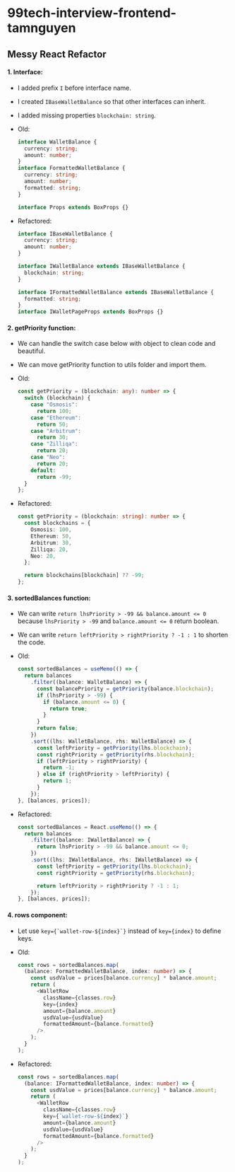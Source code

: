 # 99tech-interview-frontend-tamnguyen

## Messy React Refactor

#### 1. Interface:

- I added prefix `I` before interface name.
- I created `IBaseWalletBalance` so that other interfaces can inherit.
- I added missing properties `blockchain: string`.
- Old:

  ```ts
  interface WalletBalance {
    currency: string;
    amount: number;
  }
  interface FormattedWalletBalance {
    currency: string;
    amount: number;
    formatted: string;
  }

  interface Props extends BoxProps {}
  ```

- Refactored:

  ```ts
  interface IBaseWalletBalance {
    currency: string;
    amount: number;
  }

  interface IWalletBalance extends IBaseWalletBalance {
    blockchain: string;
  }

  interface IFormattedWalletBalance extends IBaseWalletBalance {
    formatted: string;
  }
  interface IWalletPageProps extends BoxProps {}
  ```

#### 2. getPriority function:

- We can handle the switch case below with object to clean code and beautiful.
- We can move getPriority function to utils folder and import them.
- Old:

  ```ts
  const getPriority = (blockchain: any): number => {
    switch (blockchain) {
      case "Osmosis":
        return 100;
      case "Ethereum":
        return 50;
      case "Arbitrum":
        return 30;
      case "Zilliqa":
        return 20;
      case "Neo":
        return 20;
      default:
        return -99;
    }
  };
  ```

- Refactored:

  ```ts
  const getPriority = (blockchain: string): number => {
    const blockchains = {
      Osmosis: 100,
      Ethereum: 50,
      Arbitrum: 30,
      Zilliqa: 20,
      Neo: 20,
    };

    return blockchains[blockchain] ?? -99;
  };
  ```

#### 3. sortedBalances function:

- We can write ```return lhsPriority > -99 && balance.amount <= 0``` because ```lhsPriority > -99``` and ```balance.amount <= 0``` return boolean.
- We can write ```return leftPriority > rightPriority ? -1 : 1``` to shorten the code.
- Old:

  ```ts
  const sortedBalances = useMemo(() => {
    return balances
      .filter((balance: WalletBalance) => {
        const balancePriority = getPriority(balance.blockchain);
        if (lhsPriority > -99) {
          if (balance.amount <= 0) {
            return true;
          }
        }
        return false;
      })
      .sort((lhs: WalletBalance, rhs: WalletBalance) => {
        const leftPriority = getPriority(lhs.blockchain);
        const rightPriority = getPriority(rhs.blockchain);
        if (leftPriority > rightPriority) {
          return -1;
        } else if (rightPriority > leftPriority) {
          return 1;
        }
      });
  }, [balances, prices]);
  ```

- Refactored:

  ```ts
  const sortedBalances = React.useMemo(() => {
    return balances
      .filter((balance: IWalletBalance) => {
        return lhsPriority > -99 && balance.amount <= 0;
      })
      .sort((lhs: IWalletBalance, rhs: IWalletBalance) => {
        const leftPriority = getPriority(lhs.blockchain);
        const rightPriority = getPriority(rhs.blockchain);

        return leftPriority > rightPriority ? -1 : 1;
      });
  }, [balances, prices]);
  ```

#### 4. rows component:

- Let use ```key={`wallet-row-${index}`}``` instead of ```key={index}``` to define keys.
- Old:

  ```ts
  const rows = sortedBalances.map(
    (balance: FormattedWalletBalance, index: number) => {
      const usdValue = prices[balance.currency] * balance.amount;
      return (
        <WalletRow
          className={classes.row}
          key={index}
          amount={balance.amount}
          usdValue={usdValue}
          formattedAmount={balance.formatted}
        />
      );
    }
  );
  ```

- Refactored:

  ```ts
  const rows = sortedBalances.map(
    (balance: IFormattedWalletBalance, index: number) => {
      const usdValue = prices[balance.currency] * balance.amount;
      return (
        <WalletRow
          className={classes.row}
          key={`wallet-row-${index}`}
          amount={balance.amount}
          usdValue={usdValue}
          formattedAmount={balance.formatted}
        />
      );
    }
  );
  ```
